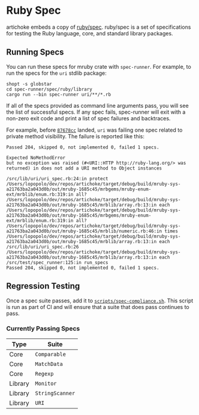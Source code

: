 # Ruby Spec

artichoke embeds a copy of [ruby/spec](/spec-runner/spec/ruby). ruby/spec is a
set of specifications for testing the Ruby language, core, and standard library
packages.

## Running Specs

You can run these specs for mruby crate with `spec-runner`. For example, to run
the specs for the `uri` stdlib package:

```shell
shopt -s globstar
cd spec-runner/spec/ruby/library
cargo run --bin spec-runner uri/**/*.rb
```

If all of the specs provided as command line arguments pass, you will see the
list of successful specs. If any spec fails, spec-runner will exit with a
non-zero exit code and print a list of spec failures and backtraces.

For example, before
[`87678cc`](https://github.com/artichoke/artichoke/commit/87678ccd39afba73876290690b36e3e9fa051b8a)
landed, `uri` was failing one spec related to private method visibility. The
failure is reported like this:

```text
Passed 204, skipped 0, not implemented 0, failed 1 specs.

Expected NoMethodError
but no exception was raised (#<URI::HTTP http://ruby-lang.org/> was returned) in does not add a URI method to Object instances

/src/lib/uri/uri_spec.rb:24:in protect
/Users/lopopolo/dev/repos/artichoke/target/debug/build/mruby-sys-a21763ba2a043d0b/out/mruby-1685c45/mrbgems/mruby-enum-ext/mrblib/enum.rb:319:in all?
/Users/lopopolo/dev/repos/artichoke/target/debug/build/mruby-sys-a21763ba2a043d0b/out/mruby-1685c45/mrblib/array.rb:13:in each
/Users/lopopolo/dev/repos/artichoke/target/debug/build/mruby-sys-a21763ba2a043d0b/out/mruby-1685c45/mrbgems/mruby-enum-ext/mrblib/enum.rb:319:in all?
/Users/lopopolo/dev/repos/artichoke/target/debug/build/mruby-sys-a21763ba2a043d0b/out/mruby-1685c45/mrblib/numeric.rb:46:in times
/Users/lopopolo/dev/repos/artichoke/target/debug/build/mruby-sys-a21763ba2a043d0b/out/mruby-1685c45/mrblib/array.rb:13:in each
/src/lib/uri/uri_spec.rb:26
/Users/lopopolo/dev/repos/artichoke/target/debug/build/mruby-sys-a21763ba2a043d0b/out/mruby-1685c45/mrblib/array.rb:13:in each
/src/test/spec_runner:125:in run_specs
Passed 204, skipped 0, not implemented 0, failed 1 specs.
```

## Regression Testing

Once a spec suite passes, add it to
[`scripts/spec-compliance.sh`](/scripts/spec-compliance.sh). This script is run
as part of CI and will ensure that a suite that does pass continues to pass.

### Currently Passing Specs

| Type    | Suite           |
| ------- | --------------- |
| Core    | `Comparable`    |
| Core    | `MatchData`     |
| Core    | `Regexp`        |
| Library | `Monitor`       |
| Library | `StringScanner` |
| Library | `URI`           |

